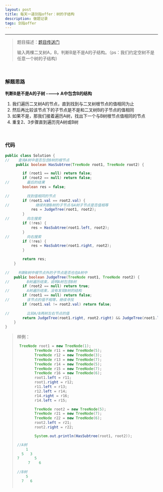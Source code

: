 ```yaml
---
layout: post
title: 每天一道剑指offer：树的子结构
description: 做题记录
tags: 剑指offer
---
```


<hr>

> 题目描述：[题目传送门](https://www.nowcoder.com/practice/6e196c44c7004d15b1610b9afca8bd88?tpId=13&tqId=11170&tPage=1&rp=1&ru=/ta/coding-interviews&qru=/ta/coding-interviews/question-ranking)
>
> 输入两棵二叉树A，B，判断B是不是A的子结构。（ps：我们约定空树不是任意一个树的子结构）

<br>

### 解题思路

**判断B是不是A的子树  ---->   A中包含B的结构**

1. 我们遍历二叉树A的节点，直到找到与二叉树根节点的值相同为止
2. 然后再比较该节点下的子节点是不是和二叉树B的子节点的值相同
3. 如果不是，那我们接着遍历A树，找出下一个与B树根节点值相同的节点
4. 重复2、3步骤直到遍历完A树或B树

<br>

### 代码


```java
public class Solution { 
//    查询A树中是否包含B树的根节点
     public boolean HasSubtree(TreeNode root1, TreeNode root2) {

        if (root1 == null) return false;
        if (root2 == null) return false;
//        最后的结果
        boolean res = false;
         
//        找到值相同的节点
        if (root1.val == root2.val) {
//            继续判断B树的子节点与A树子节点是否值相等
            res = JudgeTree(root1, root2);
        }
//        向左搜索
        if (!res) {
            res = HasSubtree(root1.left, root2);
        }
//        向右搜索
        if (!res) {
            res = HasSubtree(root1.right, root2);
        }

        return res;
    }
    
//    判断B树中根节点外的子节点是否也在A树中
    public boolean JudgeTree(TreeNode root1, TreeNode root2) {
//        B树遍历结束，说明A树包含B树
        if (root2 == null) return true;
//        A树遍历结束，没有发现B树的结构
        if (root1 == null) return false;
//        该节点的值不相等，继续寻找
        if (root1.val != root2.val) return false;
        
//        比较A/B两树左右节点的值
        return JudgeTree(root1.right, root2.right) && JudgeTree(root1.left, root2.left);
    }
}
```



> 样例：
>
> ```java 
>  TreeNode root1 = new TreeNode(1);
>         TreeNode r11 = new TreeNode(5);
>         TreeNode r12 = new TreeNode(3);
>         TreeNode r13 = new TreeNode(7);
>         TreeNode r14 = new TreeNode(5);
>         TreeNode r15 = new TreeNode(7);
>         TreeNode r16 = new TreeNode(6);
>         root1.left = r11;
>         root1.right = r12;
>         r11.left = r13;
>         r12.left = r14;
>         r14.right = r16;
>         r14.left = r15;
> 
>         TreeNode root2 = new TreeNode(5);
>         TreeNode r21 = new TreeNode(7);
>         TreeNode r22 = new TreeNode(6);
>         root2.left = r21;
>         root2.right = r22;
> 
>         System.out.println(HasSubtree(root1, root2));
> 
> //A树                     
>     1
>   5   3
> 7       5
>      7    6
>         
> //B树
>     5    
>   7   6
>     
> ```
